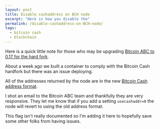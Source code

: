 ```yaml
---
layout: post
title: Disable cashaddress on BCH node
excerpt: "Here is how you disable the"
permalink: /disable-cashaddress-on-BCH-node/
tags:
  - bitcoin cash
  - blockchain
---
```

Here is a quick little note for those who may be upgrading [Bitcoin ABC to 0.17 for the hard fork](https://www.bitcoinabc.org/).

About a week ago we built a container to comply with the Bitcoin Cash hardfork but there was an issue deploying.

All of the addresses returned by the node are in the new [Bitcoin Cash address format](https://github.com/bitcoincashorg/bitcoincash.org/blob/master/spec/cashaddr.md).

I shot an email to the Bitcoin ABC team and thankfully they are very responsive. They let me know that if you add a setting `usecashaddr=0` the node will revert to using the old address format.

This flag isn't really documented so I'm adding it here to hopefully save some other folks from having issues.